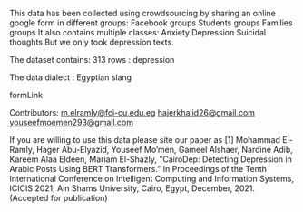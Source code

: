 This data has been collected using crowdsourcing by sharing an online google form in different groups:
Facebook groups
Students groups
Families groups
 It also contains multiple classes:
Anxiety 
Depression
Suicidal thoughts 
But we only took depression texts.

The dataset contains:
313 rows : depression 

The data dialect : Egyptian slang

formLink

Contributors:
m.elramly@fci-cu.edu.eg
hajerkhalid26@gmail.com
youseefmoemen293@gmail.com

If you are willing to use this data please site our paper as 
[1] Mohammad El-Ramly, Hager Abu-Elyazid, Youseef Mo’men, Gameel Alshaer, Nardine Adib, Kareem Alaa Eldeen, Mariam El-Shazly, "CairoDep: Detecting Depression in Arabic Posts Using BERT Transformers." In Proceedings of the Tenth International Conference on Intelligent Computing and Information Systems, ICICIS 2021, Ain Shams University, Cairo, Egypt, December, 2021. (Accepted for publication)



